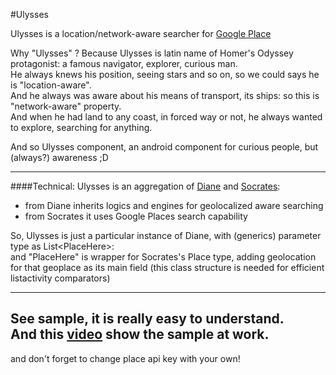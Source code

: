 #Ulysses 

Ulysses is a location/network-aware searcher for [Google Place](https://developers.google.com/places/documentation/)


Why "Ulysses" ? Because Ulysses is latin name of Homer's Odyssey protagonist: 
a famous navigator, explorer, curious man.  
He always knews his position, seeing stars and so on, so we could says he is "location-aware".  
And he always was aware about his means of transport, its ships: so this is "network-aware" property.  
And when he had land to any coast, in forced way or not, he always wanted to explore, searching for anything.    

And so Ulysses component, an android component for curious people, but (always?) awareness ;D  

---
####Technical:
Ulysses is an aggregation of [Diane](../../../diane) and [Socrates](../../../socrates):

 - from Diane inherits logics and engines for geolocalized aware searching
 - from Socrates it uses Google Places search capability

So, Ulysses is just a particular instance of Diane, with (generics) parameter type as List&lt;PlaceHere&gt;:  
and "PlaceHere" is wrapper for Socrates's Place type, adding geolocation for that geoplace as its main field (this class structure is needed for efficient listactivity comparators)

---
See sample, it is really easy to understand.  
And this [video](http://www.youtube.com/watch?v=c05zFt-9Z90) show the sample at work.
--
and don't forget to change place api key with your own!

